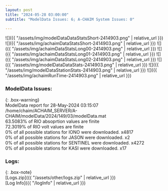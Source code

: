 ```yaml
---
layout: post
title: "2024-05-28 03:00:00"
subtitle: "ModelData Issues: 6; A-CHAIM System Issues: 0"

---
```


![]({{ "/assets/img/modelDataDataStatsShort-2414903.png" | relative_url }})
![]({{ "/assets/img/achaimDataStatsShort-2414903.png" | relative_url }})
![]({{ "/assets/img/achaimDataStatsLong00-2414903.png" | relative_url }})
![]({{ "/assets/img/achaimDataStatsLong01-2414903.png" | relative_url }})
![]({{ "/assets/img/achaimDataStatsLong02-2414903.png" | relative_url }})
![]({{ "/assets/img/modelDataDataStats-2414903.png" | relative_url }})
![]({{ "/assets/img/modelDataStationStats-2414903.png" | relative_url }})
![]({{ "/assets/img/achaimRunTime-2414903.png" | relative_url }})


### ModelData Issues:  
  
{: .box-warning}  
 ModelData report for 28-May-2024 03:15:07   
 /home/chaim/ACHAIM_SERVER/A-CHAIM/modelData/2024/149/03/modelData.mat   
 63.5083% of RIO absoprtion values are finite   
 72.3019% of RIO volt values are finite   
 0% of all possible stations for IONO were downloaded. x4817   
 0% of all possible stations for JASON were downloaded. x2   
 0% of all possible stations for SENTINEL were downloaded. x4272   
 0% of all possible stations for KASI were downloaded. x17   
  


### Logs:  
  
{: .box-note}  
[Logs.zip]({{ "/assets/other/logs.zip" | relative_url }})  
[Log Info]({{ "/logInfo" | relative_url }})  
